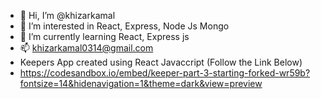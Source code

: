 - 👋 Hi, I’m @khizarkamal
- 👀 I’m interested in React, Express, Node Js Mongo 
- 🌱 I’m currently learning React, Express js 
- 📫 khizarkamal0314@gmail.com 
- Keepers App created using React Javaccript (Follow the Link Below)
- https://codesandbox.io/embed/keeper-part-3-starting-forked-wr59b?fontsize=14&hidenavigation=1&theme=dark&view=preview

<!---
khizarkamal/khizarkamal is a ✨ special ✨ repository because its `README.md` (this file) appears on your GitHub profile.
You can click the Preview link to take a look at your changes.
--->
